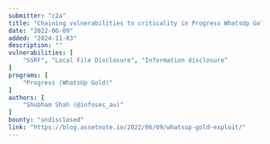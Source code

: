```yaml
---
submitter: "c2a"
title: "Chaining vulnerabilities to criticality in Progress WhatsUp Gold"
date: "2022-06-09"
added: "2024-11-03"
description: ""
vulnerabilities: [
    "SSRF", "Local File Disclosure", "Information disclosure"
]
programs: [
    "Progress (WhatsUp Gold)"
]
authors: [
    "Shubham Shah (@infosec_au)"
]
bounty: "undisclosed"
link: "https://blog.assetnote.io/2022/06/09/whatsup-gold-exploit/"
---
```




